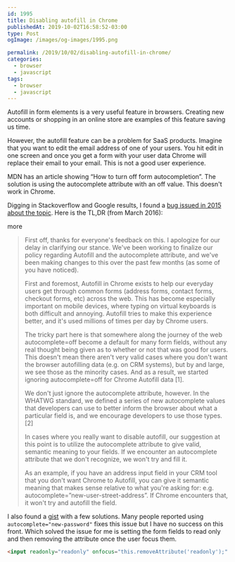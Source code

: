 ```yaml
---
id: 1995
title: Disabling autofill in Chrome
publishedAt: 2019-10-02T16:58:52-03:00
type: Post
ogImage: /images/og-images/1995.png

permalink: /2019/10/02/disabling-autofill-in-chrome/
categories:
  - browser
  - javascript
tags:
  - browser
  - javascript
---
```

Autofill in form elements is a very useful feature in browsers. Creating new accounts or shopping in an online store are examples of this feature saving us time.

However, the autofill feature can be a problem for SaaS products. Imagine that you want to edit the email address of one of your users. You hit edit in one screen and once you get a form with your user data Chrome will replace their email to your email. This is not a good user experience.

MDN has an article showing &#8220;How to turn off form autocompletion&#8221;. The solution is using the autocomplete attribute with an off value. This doesn't work in Chrome.

Digging in Stackoverflow and Google results, I found a [bug issued in 2015 about the topic](https://bugs.chromium.org/p/chromium/issues/detail?id=468153#c164). Here is the TL,DR (from March 2016):

<span className="hidden">more</span>

> First off, thanks for everyone's feedback on this. I apologize for our delay in clarifying our stance. We've been working to finalize our policy regarding Autofill and the autocomplete attribute, and we've been making changes to this over the past few months (as some of you have noticed).
>
> First and foremost, Autofill in Chrome exists to help our everyday users get through common forms (address forms, contact forms, checkout forms, etc) across the web. This has become especially important on mobile devices, where typing on virtual keyboards is both difficult and annoying. Autofill tries to make this experience better, and it's used millions of times per day by Chrome users.
>
> The tricky part here is that somewhere along the journey of the web autocomplete=off become a default for many form fields, without any real thought being given as to whether or not that was good for users. This doesn't mean there aren't very valid cases where you don't want the browser autofilling data (e.g. on CRM systems), but by and large, we see those as the minority cases. And as a result, we started ignoring autocomplete=off for Chrome Autofill data [1].
>
> We don't just ignore the autocomplete attribute, however. In the WHATWG standard, we defined a series of new autocomplete values that developers can use to better inform the browser about what a particular field is, and we encourage developers to use those types. [2]
>
> In cases where you really want to disable autofill, our suggestion at this point is to utilize the autocomplete attribute to give valid, semantic meaning to your fields. If we encounter an autocomplete attribute that we don't recognize, we won't try and fill it.
>
> As an example, if you have an address input field in your CRM tool that you don't want Chrome to Autofill, you can give it semantic meaning that makes sense relative to what you're asking for: e.g. autocomplete=&#8221;new-user-street-address&#8221;. If Chrome encounters that, it won't try and autofill the field.

I also found a <A href="https://gist.github.com/niksumeiko/360164708c3b326bd1c8">gist</A> with a few solutions. Many people reported using `autocomplete="new-password"` fixes this issue but I have no success on this front. Which solved the issue for me is setting the form fields to read only and then removing the attribute once the user focus them.

```html
<input readonly="readonly" onfocus="this.removeAttribute('readonly');" type="text" value="user@email.com">
```
